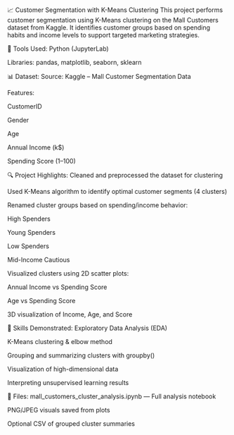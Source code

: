 📈 Customer Segmentation with K-Means Clustering
This project performs customer segmentation using K-Means clustering on the Mall Customers dataset from Kaggle. It identifies customer groups based on spending habits and income levels to support targeted marketing strategies.

📁 Tools Used:
Python (JupyterLab)

Libraries: pandas, matplotlib, seaborn, sklearn

📊 Dataset:
Source: Kaggle – Mall Customer Segmentation Data

Features:

CustomerID

Gender

Age

Annual Income (k$)

Spending Score (1–100)

🔍 Project Highlights:
Cleaned and preprocessed the dataset for clustering

Used K-Means algorithm to identify optimal customer segments (4 clusters)

Renamed cluster groups based on spending/income behavior:

High Spenders

Young Spenders

Low Spenders

Mid-Income Cautious

Visualized clusters using 2D scatter plots:

Annual Income vs Spending Score

Age vs Spending Score

3D visualization of Income, Age, and Score

📌 Skills Demonstrated:
Exploratory Data Analysis (EDA)

K-Means clustering & elbow method

Grouping and summarizing clusters with groupby()

Visualization of high-dimensional data

Interpreting unsupervised learning results

📁 Files:
mall_customers_cluster_analysis.ipynb — Full analysis notebook

PNG/JPEG visuals saved from plots

Optional CSV of grouped cluster summaries


